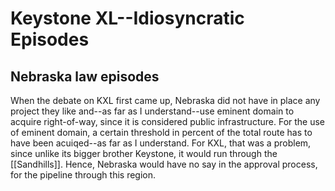# Keystone XL--Idiosyncratic Episodes

## Nebraska law episodes

When the debate on KXL first came up, Nebraska did not have in place any project they like and--as far as I understand--use eminent domain to acquire right-of-way, since it is considered public infrastructure. For the use of eminent domain, a certain threshold in percent of the total route has to have been acuiqed--as far as I understand. For KXL, that was a problem, since unlike its bigger brother Keystone, it would run through the [[Sandhills]]. Hence, Nebraska would have no say in the approval process, for the pipeline through this region.